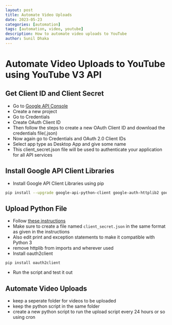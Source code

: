 ```yaml
---
layout: post
title: Automate Video Uploads
date: 2023-05-23
categories: [automation]
tags: [automation, video, youtube]
description: How to automate video uploads to YouTube
author: Sunil Dhaka
---
```


# Automate Video Uploads to YouTube using YouTube V3 API

## Get Client ID and Client Secret
- Go to [Google API Console](https://console.developers.google.com/)
- Create a new project
- Go to Credentials
- Create OAuth Client ID
- Then follow the steps to create a new OAuth Client ID and download the credentials file(.json)
- Now again go to Credentials and OAuth 2.0 Client IDs
- Select app type as Desktop App and give some name
- This client_secret.json file will be used to authenticate your application for all API services

## Install Google API Client Libraries
- Install Google API Client Libraries using pip
```bash
pip install --upgrade google-api-python-client google-auth-httplib2 google-auth-oauthlib google-auth
```

## Upload Python File
- Follow [these instructions](https://developers.google.com/youtube/v3/guides/uploading_a_video)
- Make sure to create a file named `client_secret.json` in the same format as given in the instructions
- Also edit print and exception statements to make it compatible with Python 3
- remove httplib from imports and wherever used
- Install oauth2client
```
pip install oauth2client
```
- Run the script and test it out

## Automate Video Uploads
- keep a seperate folder for videos to be uploaded
- keep the python script in the same folder
- create a new python script to run the upload script every 24 hours or so using cron
